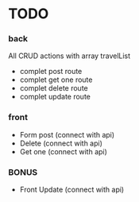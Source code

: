 # TODO

### back

All CRUD actions with array travelList

- complet post route
- complet get one route
- complet delete route
- complet update route

### front

- Form post (connect with api)
- Delete (connect with api)
- Get one (connect with api)

### BONUS

- Front Update (connect with api)
